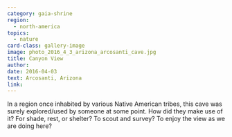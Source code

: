 ```yaml
---
category: gaia-shrine
region:
  - north-america
topics:
  - nature
card-class: gallery-image
image: photo_2016_4_3_arizona_arcosanti_cave.jpg
title: Canyon View
author:
date: 2016-04-03
text: Arcosanti, Arizona
link:
---
```

In a region once inhabited by various Native American tribes, this cave was surely explored/used by someone at some point. How did they make use of it? For shade, rest, or shelter? To scout and survey? To enjoy the view as we are doing here?
